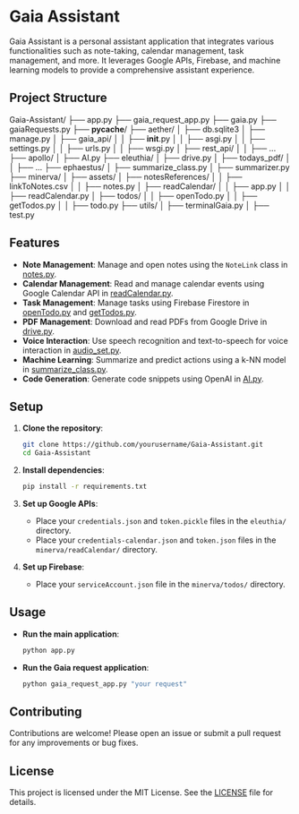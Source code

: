 # Gaia Assistant

Gaia Assistant is a personal assistant application that integrates various functionalities such as note-taking, calendar management, task management, and more. It leverages Google APIs, Firebase, and machine learning models to provide a comprehensive assistant experience.

## Project Structure
Gaia-Assistant/
├── app.py
├── gaia_request_app.py
├── gaia.py
├── gaiaRequests.py
├── __pycache__/
├── aether/
│   ├── db.sqlite3
│   ├── manage.py
│   ├── gaia_api/
│   │   ├── __init__.py
│   │   ├── asgi.py
│   │   ├── settings.py
│   │   ├── urls.py
│   │   ├── wsgi.py
│   ├── rest_api/
│   │   ├── ...
├── apollo/
│   ├── AI.py
├── eleuthia/
│   ├── drive.py
│   ├── todays_pdf/
│   │   ├── ...
├── ephaestus/
│   ├── summarize_class.py
│   ├── summarizer.py
├── minerva/
│   ├── assets/
│   ├── notesReferences/
│   │   ├── linkToNotes.csv
│   │   ├── notes.py
│   ├── readCalendar/
│   │   ├── app.py
│   │   ├── readCalendar.py
│   ├── todos/
│   │   ├── openTodo.py
│   │   ├── getTodos.py
│   │   ├── todo.py
├── utils/
│   ├── terminalGaia.py
│   ├── test.py

## Features

- **Note Management**: Manage and open notes using the `NoteLink` class in [notes.py](minerva/notesReferences/notes.py).
- **Calendar Management**: Read and manage calendar events using Google Calendar API in [readCalendar.py](minerva/readCalendar/readCalendar.py).
- **Task Management**: Manage tasks using Firebase Firestore in [openTodo.py](minerva/todos/openTodo.py) and [getTodos.py](minerva/todos/getTodos.py).
- **PDF Management**: Download and read PDFs from Google Drive in [drive.py](eleuthia/drive.py).
- **Voice Interaction**: Use speech recognition and text-to-speech for voice interaction in [audio_set.py](utils/audio_set.py).
- **Machine Learning**: Summarize and predict actions using a k-NN model in [summarize_class.py](ephaestus/summarize_class.py).
- **Code Generation**: Generate code snippets using OpenAI in [AI.py](apollo/AI.py).

## Setup

1. **Clone the repository**:
    ```sh
    git clone https://github.com/yourusername/Gaia-Assistant.git
    cd Gaia-Assistant
    ```

2. **Install dependencies**:
    ```sh
    pip install -r requirements.txt
    ```

3. **Set up Google APIs**:
    - Place your `credentials.json` and `token.pickle` files in the `eleuthia/` directory.
    - Place your `credentials-calendar.json` and `token.json` files in the `minerva/readCalendar/` directory.

4. **Set up Firebase**:
    - Place your `serviceAccount.json` file in the `minerva/todos/` directory.

## Usage

- **Run the main application**:
    ```sh
    python app.py
    ```

- **Run the Gaia request application**:
    ```sh
    python gaia_request_app.py "your request"
    ```

## Contributing

Contributions are welcome! Please open an issue or submit a pull request for any improvements or bug fixes.

## License

This project is licensed under the MIT License. See the [LICENSE](LICENSE) file for details.